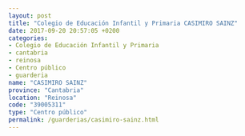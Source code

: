 ```yaml
---
layout: post
title: "Colegio de Educación Infantil y Primaria CASIMIRO SAINZ"
date: 2017-09-20 20:57:05 +0200
categories:
- Colegio de Educación Infantil y Primaria
- cantabria
- reinosa
- Centro público
- guarderia
name: "CASIMIRO SAINZ"
province: "Cantabria"
location: "Reinosa"
code: "39005311"
type: "Centro público"
permalink: /guarderias/casimiro-sainz.html
---
```

